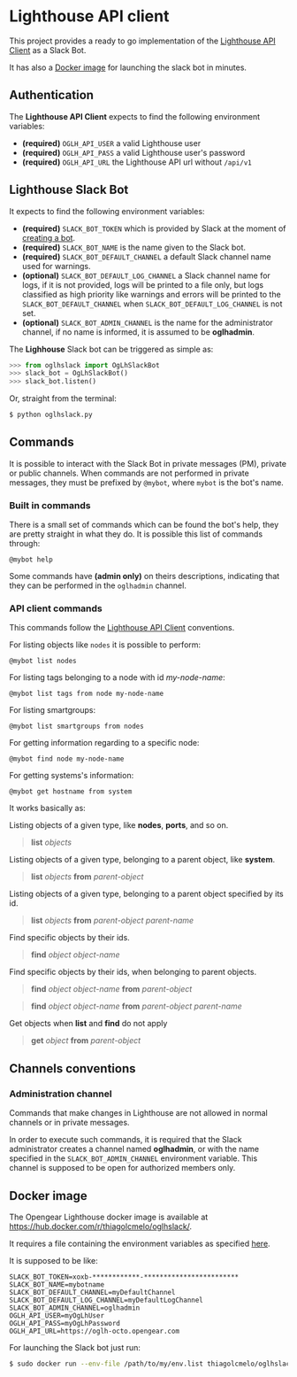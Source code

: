 # Lighthouse API client

This project provides a ready to go implementation of the [Lighthouse API Client](https://github.com/thiagolcmelo/oglhclient) as a Slack Bot.

It has also a [Docker image](https://hub.docker.com/r/thiagolcmelo/oglhslack/) for launching the slack bot in minutes.

## Authentication

The **Lighthouse API Client** expects to find the following environment variables:

- **(required)** `OGLH_API_USER` a valid Lighthouse user
- **(required)** `OGLH_API_PASS` a valid Lighthouse user's password
- **(required)** `OGLH_API_URL` the Lighthouse API url without `/api/v1`

## Lighthouse Slack Bot

It expects to find the following environment variables:

- **(required)** `SLACK_BOT_TOKEN` which is provided by Slack at the moment of [creating a bot](https://api.slack.com/bot-users).
- **(required)** `SLACK_BOT_NAME` is the name given to the Slack bot.
- **(required)** `SLACK_BOT_DEFAULT_CHANNEL` a default Slack channel name used for warnings.
- **(optional)** `SLACK_BOT_DEFAULT_LOG_CHANNEL` a Slack channel name for logs, if it is not provided, logs will be printed to a file only, but logs classified as high priority like warnings and errors will be printed to the `SLACK_BOT_DEFAULT_CHANNEL` when `SLACK_BOT_DEFAULT_LOG_CHANNEL` is not set.
- **(optional)** `SLACK_BOT_ADMIN_CHANNEL` is the name for the administrator channel, if no name is informed, it is assumed to be **oglhadmin**.

The **Lighhouse** Slack bot can be triggered as simple as:

```python
>>> from oglhslack import OgLhSlackBot
>>> slack_bot = OgLhSlackBot()
>>> slack_bot.listen()
```

Or, straight from the terminal:

```bash
$ python oglhslack.py
```

## Commands

It is possible to interact with the Slack Bot in private messages (PM), private or public channels. When commands are not performed in private messages, they must be prefixed by `@mybot`, where `mybot` is the bot's name.

### Built in commands

There is a small set of commands which can be found the bot's help, they are pretty straight in what they do. It is possible this list of commands through:

```
@mybot help
```

Some commands have **(admin only)** on theirs descriptions, indicating that they can be performed in the `oglhadmin` channel.

### API client commands

This commands follow the [Lighthouse API Client](https://github.com/thiagolcmelo/oglhclient) conventions.

For listing objects like `nodes` it is possible to perform:

```
@mybot list nodes
```

For listing tags belonging to a node with id *my-node-name*:

```
@mybot list tags from node my-node-name
```

For listing smartgroups:

```
@mybot list smartgroups from nodes
```

For getting information regarding to a specific node:

```
@mybot find node my-node-name
```

For getting systems's information:

```
@mybot get hostname from system
```

It works basically as:

Listing objects of a given type, like **nodes**, **ports**, and so on.
> **list** *objects*

Listing objects of a given type, belonging to a parent object, like **system**.
> **list** *objects* **from** *parent-object*

Listing objects of a given type, belonging to a parent object specified by its id.
> **list** *objects* **from** *parent-object* *parent-name*

Find specific objects by their ids.
> **find** *object* *object-name*

Find specific objects by their ids, when belonging to parent objects.
> **find** *object* *object-name* **from** *parent-object*

> **find** *object* *object-name* **from** *parent-object* *parent-name*

Get objects when **list** and **find** do not apply
> **get** *object* **from** *parent-object*

## Channels conventions

### Administration channel

Commands that make changes in Lighthouse are not allowed in normal channels or in private messages.

In order to execute such commands, it is required that the Slack administrator creates a channel named **oglhadmin**, or with the name specified in the `SLACK_BOT_ADMIN_CHANNEL` environment variable. This channel is supposed to be open for authorized members only.

## Docker image

The Opengear Lighthouse docker image is available at https://hub.docker.com/r/thiagolcmelo/oglhslack/.

It requires a file containing the environment variables as specified [here](https://docs.docker.com/engine/reference/commandline/run/#set-environment-variables--e-env-env-file).

It is supposed to be like:

```
SLACK_BOT_TOKEN=xoxb-************-************************
SLACK_BOT_NAME=mybotname
SLACK_BOT_DEFAULT_CHANNEL=myDefaultChannel
SLACK_BOT_DEFAULT_LOG_CHANNEL=myDefaultLogChannel
SLACK_BOT_ADMIN_CHANNEL=oglhadmin
OGLH_API_USER=myOgLhUser
OGLH_API_PASS=myOgLhPassword
OGLH_API_URL=https://oglh-octo.opengear.com
```

For launching the Slack bot just run:

```bash
$ sudo docker run --env-file /path/to/my/env.list thiagolcmelo/oglhslack
```

